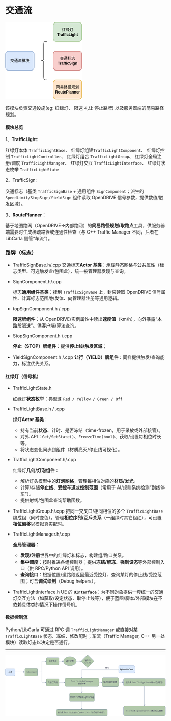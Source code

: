 # 交通流

![1755163236809](images/README/1755163236809.png)

该模块负责交通设施(eg: 红绿灯、 限速 礼让 停止路牌) 以及服务器端的简易路径规划。

#### 模块总览

1、**TrafficLight**:

红绿灯本体 `TrafficLightBase`、
红绿灯组建`TrafficLightComponent`、
红绿灯控制 `TrafficLightController`、
红绿灯组合 `TrafficLightGroup`、
红绿灯全局注册/调度 `TrafficLightManager`、
红绿灯交互 `TrafficLightInterface`、
红绿灯状态枚举 `TrafficLightState`

2、TrafficSign:

交通标志（基类 `TrafficSignBase` + 通用组件 `SignComponent`；派生的 `SpeedLimit/StopSign/YieldSign` 组件读取 OpenDRIVE 信号参数，提供数值/触发区域）。

3、**RoutePlanner**：

基于地图路网（OpenDRIVE→内部路网）的**简易路径规划/取路点**工具，供服务器端需要时生成稀疏路径或连通性检查（与 C++ Traffic Manager 不同，后者在 LibCarla 侧管“车流”）。


### 路牌（标志）

* TrafficSignBase.h/.cpp
  交通标志**Actor 基类**：承载静态网格与公共属性（标志类型、可选触发盒/包围盒），统一被管理器发现与查询。
* SignComponent.h/.cpp

  标志**通用组件基类**：挂到 `TrafficSignBase` 上，封装读取 OpenDRIVE 信号属性、计算标志范围/触发体、向管理器注册等通用逻辑。
* topSignComponent.h /.cpp

  **限速牌组件**：从 OpenDRIVE/实例属性中读出**速度值**（km/h），向外暴露“本路段限速”。供客户端/算法查询。
* StopSignComponent.h /.cpp

  **停止（STOP）牌组件**：提供**停止线/触发区域**；
* YieldSignComponent.h /.cpp
  **让行（YIELD）牌组件**：同样提供触发/查询能力，标注优先关系。

#### 红绿灯（信号机）

* TrafficLightState.h

  红绿灯**状态枚举**：典型含 `Red / Yellow / Green / Off`
* TrafficLightBase.h / .cpp

  绿灯**Actor 基类**：

  * 持有当前**状态**、计时、是否冻结（time-frozen，用于录放或外部接管）。
  * 对外 API：`Get/SetState()`、`FreezeTime(bool)`、获取/设置每相位时长等。
  * 将状态变化同步到组件（材质亮灭/停止线可视化）。
* TrafficLightComponent.h/.cpp

  红绿灯**几何/灯泡组件**：

  * 解析灯头模型中的**灯泡网格**，管理每相位对应的**材质/发光**。
  * 计算/存储**停止线**、**受控车道**或**控制范围**（常用于 AI/规则系统检测“到线停车”）。
  * 提供射线/包围盒查询帮助函数。
* TrafficLightGroup.h/.cpp
  把同一交叉口/相同相位的多个 `TrafficLightBase` 编成组（同时变色）。管理**相位序列/互斥关系**（一组绿时其它组红），可设置**相位偏移**以模拟真实配时。
* TrafficLightManager.h/.cpp

  **全局管理器**：

  * **发现/注册**世界中的红绿灯和标志，构建组/路口关系。
  * **集中调度**：按时推进各组控制器；提供**冻结/解冻**、**强制设态**等外部控制入口（供 RPC/Python API 调用）。
  * **查询接口**：根据位置/道路段返回最近受控灯、查询某灯的停止线/受控范围；可含**调试绘制**（Debug helpers）。
* TrafficLightInterface.h
  UE 的 **`UInterface`**：为不同对象提供一套统一的交通灯交互方法（如获取/设定状态、取停止线等），便于蓝图/脚本/外部模块在不依赖具体类的情况下操作信号机。

#### 数据控制流

Python/LibCarla 可通过 RPC 调 `TrafficLightManager` 或直接对某 `TrafficLightBase` 状态、冻结、修改配时；车流（Traffic Manager, C++ 另一处模块）读取灯态以决定是否通行。

---

![1755167743175](images/README/1755167743175.png)
